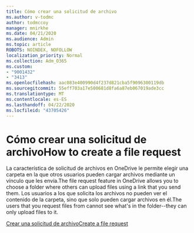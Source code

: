 ```yaml
---
title: Cómo crear una solicitud de archivo
ms.author: v-todmc
author: todmccoy
manager: mnirkhe
ms.date: 04/21/2020
ms.audience: Admin
ms.topic: article
ROBOTS: NOINDEX, NOFOLLOW
localization_priority: Normal
ms.collection: Adm_O365
ms.custom:
- "9001432"
- "3413"
ms.openlocfilehash: aac083e400990d4f237d821cba5f9096300119db
ms.sourcegitcommit: 55eff703a17e500681d8fa6a87eb067019ade3cc
ms.translationtype: MT
ms.contentlocale: es-ES
ms.lasthandoff: 04/22/2020
ms.locfileid: "43705426"
---
```

# <a name="how-to-create-a-file-request"></a><span data-ttu-id="8c762-102">Cómo crear una solicitud de archivo</span><span class="sxs-lookup"><span data-stu-id="8c762-102">How to create a file request</span></span>

<span data-ttu-id="8c762-103">La característica de solicitud de archivos en OneDrive le permite elegir una carpeta en la que otros usuarios pueden cargar archivos mediante un vínculo que les envía.</span><span class="sxs-lookup"><span data-stu-id="8c762-103">The file request feature in OneDrive allows you to choose a folder where others can upload files using a link that you send them.</span></span> <span data-ttu-id="8c762-104">Los usuarios a los que solicita los archivos no pueden ver el contenido de la carpeta, sino que solo pueden cargar archivos en él.</span><span class="sxs-lookup"><span data-stu-id="8c762-104">The users that you request files from cannot see what's in the folder--they can only upload files to it.</span></span>

[<span data-ttu-id="8c762-105">Crear una solicitud de archivo</span><span class="sxs-lookup"><span data-stu-id="8c762-105">Create a file request</span></span>](https://support.office.com/article/create-a-file-request-f54aa7f8-2589-4421-b351-d415fc3b83af)